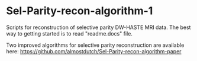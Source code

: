 # Sel-Parity-recon-algorithm-1

Scripts for reconstruction of selective parity DW-HASTE MRI data. The best way to getting started is to read "readme.docs" file.

Two improved algorithms for selective parity reconstruction are available here: https://github.com/almostdutch/Sel-Parity-recon-algorithm-paper
